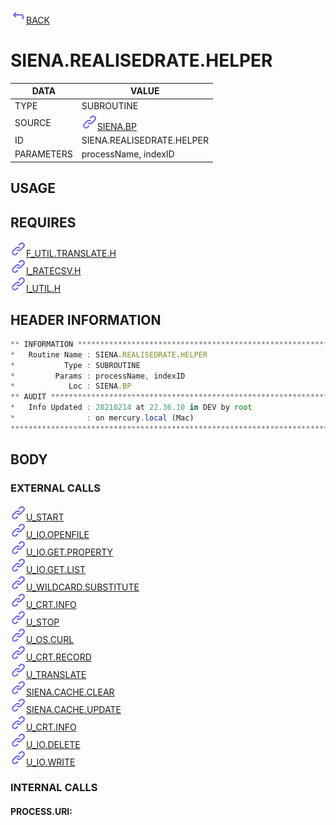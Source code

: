 <img src="../.resources/themes/unicons-line-6563ff/corner-up-left-alt.svg" alt="BACK" width="25" />[BACK](../DOCS/SIENA.BP.md)  
# SIENA.REALISEDRATE.HELPER  
|DATA|VALUE|
| --- | --- |
|TYPE|SUBROUTINE|
|SOURCE|<img src="../.resources/themes/unicons-line-6563ff/link.svg" alt="SIENA.BP" width="25" />[SIENA.BP](../DOCS/SIENA.BP.md)|
|ID|SIENA.REALISEDRATE.HELPER|
|PARAMETERS|processName, indexID|
    
## USAGE  
  
## REQUIRES  
<img src="../.resources/themes/unicons-line-6563ff/link.svg" alt="F_UTIL.TRANSLATE.H" width="25" />[F_UTIL.TRANSLATE.H](../DOCS.PAGE/F_UTIL.TRANSLATE.H.md)  
<img src="../.resources/themes/unicons-line-6563ff/link.svg" alt="I_RATECSV.H" width="25" />[I_RATECSV.H](../DOCS.PAGE/I_RATECSV.H.md)  
<img src="../.resources/themes/unicons-line-6563ff/link.svg" alt="I_UTIL.H" width="25" />[I_UTIL.H](../DOCS.PAGE/I_UTIL.H.md)  
    
## HEADER INFORMATION  
```javascript
** INFORMATION ****************************************************************
*   Routine Name : SIENA.REALISEDRATE.HELPER
*           Type : SUBROUTINE
*         Params : processName, indexID
*            Loc : SIENA.BP
** AUDIT **********************************************************************
*   Info Updated : 20210214 at 22.36.10 in DEV by root
*                : on mercury.local (Mac)
*******************************************************************************

```
## BODY  
### EXTERNAL CALLS  
<img src="../.resources/themes/unicons-line-6563ff/link.svg" alt="U_START" width="25" />[U_START](../DOCS.PAGE/U_START.md)  
<img src="../.resources/themes/unicons-line-6563ff/link.svg" alt="U_IO.OPENFILE" width="25" />[U_IO.OPENFILE](../DOCS.PAGE/U_IO.OPENFILE.md)  
<img src="../.resources/themes/unicons-line-6563ff/link.svg" alt="U_IO.GET.PROPERTY" width="25" />[U_IO.GET.PROPERTY](../DOCS.PAGE/U_IO.GET.PROPERTY.md)  
<img src="../.resources/themes/unicons-line-6563ff/link.svg" alt="U_IO.GET.LIST" width="25" />[U_IO.GET.LIST](../DOCS.PAGE/U_IO.GET.LIST.md)  
<img src="../.resources/themes/unicons-line-6563ff/link.svg" alt="U_WILDCARD.SUBSTITUTE" width="25" />[U_WILDCARD.SUBSTITUTE](../DOCS.PAGE/U_WILDCARD.SUBSTITUTE.md)  
<img src="../.resources/themes/unicons-line-6563ff/link.svg" alt="U_CRT.INFO" width="25" />[U_CRT.INFO](../DOCS.PAGE/U_CRT.INFO.md)  
<img src="../.resources/themes/unicons-line-6563ff/link.svg" alt="U_STOP" width="25" />[U_STOP](../DOCS.PAGE/U_STOP.md)  
<img src="../.resources/themes/unicons-line-6563ff/link.svg" alt="U_OS.CURL" width="25" />[U_OS.CURL](../DOCS.PAGE/U_OS.CURL.md)  
<img src="../.resources/themes/unicons-line-6563ff/link.svg" alt="U_CRT.RECORD" width="25" />[U_CRT.RECORD](../DOCS.PAGE/U_CRT.RECORD.md)  
<img src="../.resources/themes/unicons-line-6563ff/link.svg" alt="U_TRANSLATE" width="25" />[U_TRANSLATE](../DOCS.PAGE/U_TRANSLATE.md)  
<img src="../.resources/themes/unicons-line-6563ff/link.svg" alt="SIENA.CACHE.CLEAR" width="25" />[SIENA.CACHE.CLEAR](../DOCS.PAGE/SIENA.CACHE.CLEAR.md)  
<img src="../.resources/themes/unicons-line-6563ff/link.svg" alt="SIENA.CACHE.UPDATE" width="25" />[SIENA.CACHE.UPDATE](../DOCS.PAGE/SIENA.CACHE.UPDATE.md)  
<img src="../.resources/themes/unicons-line-6563ff/link.svg" alt="U_CRT.INFO" width="25" />[U_CRT.INFO](../DOCS.PAGE/U_CRT.INFO.md)  
<img src="../.resources/themes/unicons-line-6563ff/link.svg" alt="U_IO.DELETE" width="25" />[U_IO.DELETE](../DOCS.PAGE/U_IO.DELETE.md)  
<img src="../.resources/themes/unicons-line-6563ff/link.svg" alt="U_IO.WRITE" width="25" />[U_IO.WRITE](../DOCS.PAGE/U_IO.WRITE.md)  
### INTERNAL CALLS  
#### PROCESS.URI:  
  
  
